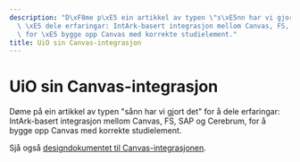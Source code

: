 ```yaml
---
description: "D\xF8me p\xE5 ein artikkel av typen \"s\xE5nn har vi gjort det\" for\
  \ \xE5 dele erfaringar: IntArk-basert integrasjon mellom Canvas, FS, SAP og Cerebrum,\
  \ for \xE5 bygge opp Canvas med korrekte studielement."
title: UiO sin Canvas-integrasjon
---
```


# UiO sin Canvas-integrasjon

Døme på ein artikkel av typen "sånn har vi gjort det" for å dele erfaringar: IntArk-basert integrasjon mellom Canvas, FS, SAP og Cerebrum, for å bygge opp Canvas med korrekte studielement.

Sjå også [designdokumentet til Canvas-integrasjonen](https://www.usit.uio.no/om/organisasjon/bnt/usitint/faglig/designdokumenter/designdokument-canvas-ms.html).